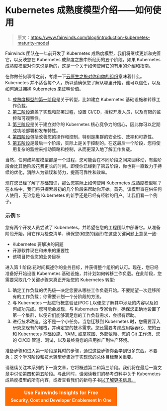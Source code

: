 # Kubernetes 成熟度模型介绍——如何使用

> 原文：<https://www.fairwinds.com/blog/introduction-kubernetes-maturity-model>

 Fairwinds 团队在一年前开发了 Kubernetes 成熟度模型，我们将继续更新和完善它，以反映您在 Kubernetes 成熟度之旅中所经历的五个阶段。如果 Kubernetes 成熟度模型对你来说是新的，这是一个关于如何使用它的有用的介绍和指南。

在你做任何事情之前，考虑一下[云原生之旅对你和你的组织](/kubernetes-maturity-model/phase-1-prepare)意味着什么。Kubernetes 并不适合每个人，所以请确保您了解从哪里开始，谁可以信任，以及如何通过拥抱 Kubernetes 来证明价值。

1.  [成熟度模型的第一阶段](/kubernetes-maturity-model/phase-2-transform)是关于转型，比如建立 Kubernetes 基础设施和转移工作负载。
2.  [第二阶段](/kubernetes-maturity-model/phase-3-deploy)涵盖了实现和部署过程，设置 CI/CD，授权开发人员，以及有限的监控和可观察性。
3.  [第三阶段](/kubernetes-maturity-model/phase-3-deploy)是关于建立对你的 Kubernetes 核心竞争力的信心，因此你可以定期成功地部署和发布特性。
4.  [第四阶段](/kubernetes-maturity-model/phase-5-improve-operations)包括改善您的操作和控制，特别是集群的安全性、效率和可靠性。
5.  [第五阶段](/kubernetes-maturity-model/phase-6-measure-control)是最后一个阶段，实际上是关于控制的。在这最后一个阶段，您将使用复杂的监控来推动策略和控制，从而更深入地了解工作负载。

当然，任何成熟度模型都是一个过程，您可能会在不同阶段之间来回移动，有些阶段会比其他阶段花费更长的时间。即使你已经到了第五阶段，你也将一直致力于持续的优化，消除人为错误和努力，提高可靠性和效率。

现在您已经了解了基础知识，那么您实际上如何使用 Kubernetes 成熟度模型呢？在本帖中，我们将只探索最初的几个阶段来帮助你开始。首先，该模型旨在供任何人使用，无论您是 Kubernetes 的新手还是已经有经验的用户。让我们看一个例子。

### 示例 1:

您有两个开发人员尝试了 Kubernetes，并希望在您的工程团队中部署它。从准备阶段开始，用它作为检查清单，确保您(和您的组织)在这些关键问题上意见一致:

*   Kubernetes 要解决的问题
*   开源软件现在和未来的重要性
*   该项目符合您的业务目标

进入第 1 阶段:花时间概述你的业务目标，并获得整个组织的认可。现在，您已经准备好开始设置 Kubernetes 基础设施，并计划如何转移工作负载。在此阶段，您需要采取几个关键步骤来真正开始您的 Kubernetes 转型:

1.  确定工作负载的优先级—决定您要从哪些工作负载开始。不要期望一次迁移所有的工作负载；你需要计划一个分阶段的方法。
2.  与 Kubernetes 一起进行概念验证(POC ),以便您了解其中涉及的内容以及如何成功完成。您可能会发现，与 Kubernetes 专家合作，确保您正确地设置了第一个集群，以便它们能够满足您的工作负载需求，会很有帮助。
3.  进行技术改造。这不是一个小任务。当您迁移到 Kubernetes 时，您需要深入研究您现有的堆栈，并确定您的技术需求。您还需要考虑应用容器化、您的云和 Kubernetes 基础设施、YAML 或掌舵图、外部依赖、您的 Git 工作流、您的 CI/CD 管道、测试，以及最终将您的应用推广到生产环境。

准备步骤和进入第一阶段是耗时的步骤，通过这些步骤你会学到很多东西。不要急；这个学习阶段和技术转型步骤对于实现您的总体目标至关重要。

请继续关注本系列的下一篇文章，它将概述第二和第三阶段。我们将在最后一篇文章中讨论第四和第五阶段。与此同时，请阅读我们的参考资料中关于 Kubernetes 成熟度模型的所有内容，或者查看我们的新电子书[以了解更多信息。](/kubernetes-deployment-maturity)

[![Use Fairwinds Insights for Free Security, Cost and Developer Enablement In One](img/7c86296320eb01b215d8e2755e9c5b9d.png)](https://cta-redirect.hubspot.com/cta/redirect/2184645/34aa4987-a1f9-438a-a145-d7d82d5c479a)